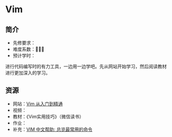 # Vim

## 简介

- 先修要求：
- 难度系数：🌟🌟🌟
- 预计学时：

进行代码编写时的有力工具，一边用一边学吧。先从网站开始学习，然后阅读教材进行更加深入的学习。

## 资源

- 网站：[Vim 从入门到精通](https://gitlab.com/wsdjeg/vim-galore-zh_cn)
- 视频：
- 教材：《Vim实用技巧》（微信读书）
- 作业：
- 补充：[VIM 中文帮助: 总览最常用的命令](https://yianwillis.github.io/vimcdoc/doc/quickref.html)

